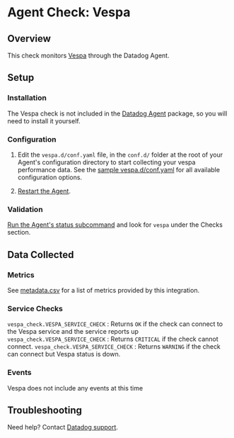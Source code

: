 # Agent Check: Vespa

## Overview

This check monitors [Vespa][1] through the Datadog Agent.

## Setup

### Installation

The Vespa check is not included in the [Datadog Agent][2] package, so you will
need to install it yourself.

### Configuration

1. Edit the `vespa.d/conf.yaml` file, in the `conf.d/` folder at the root of your Agent's configuration directory to start collecting your vespa performance data. See the [sample vespa.d/conf.yaml][2] for all available configuration options.

2. [Restart the Agent][3].

### Validation

[Run the Agent's status subcommand][4] and look for `vespa` under the Checks section.

## Data Collected

### Metrics

See [metadata.csv][6] for a list of metrics provided by this integration.

### Service Checks

`vespa_check.VESPA_SERVICE_CHECK` : Returns `OK` if the check can connect to
the Vespa service and the service reports up 
`vespa_check.VESPA_SERVICE_CHECK` : Returns `CRITICAL` if the check cannot
connect.
`vespa_check.VESPA_SERVICE_CHECK` : Returns `WARNING` if the check can
connect but Vespa status is down.

### Events

Vespa does not include any events at this time

## Troubleshooting

Need help? Contact [Datadog support][5].

[1]: **LINK_TO_INTEGERATION_SITE**
[2]: https://github.com/DataDog/integrations-core/blob/master/vespa/datadog_checks/vespa/data/conf.yaml.example
[3]: https://docs.datadoghq.com/agent/faq/agent-commands/#start-stop-restart-the-agent
[4]: https://docs.datadoghq.com/agent/faq/agent-commands/#agent-status-and-information
[5]: https://docs.datadoghq.com/help
[6]: https://github.com/DataDog/integrations-core/blob/master/vespa/metadata.csv
